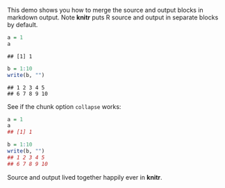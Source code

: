 This demo shows you how to merge the source and output blocks in markdown output. Note **knitr** puts R source and output in separate blocks by default.


``` r
a = 1
a
```

```
## [1] 1
```

``` r
b = 1:10
write(b, "")
```

```
## 1 2 3 4 5
## 6 7 8 9 10
```

See if the chunk option `collapse` works:


``` r
a = 1
a
## [1] 1
```

``` r
b = 1:10
write(b, "")
## 1 2 3 4 5
## 6 7 8 9 10
```

Source and output lived together happily ever in **knitr**.
